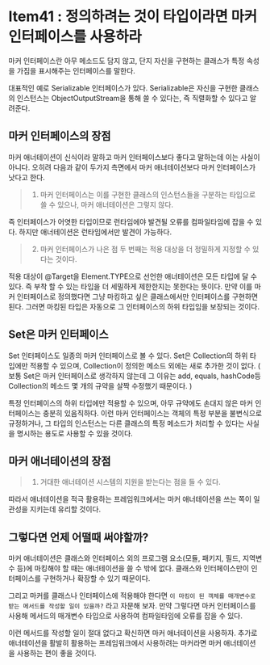 # Item41 : 정의하려는 것이 타입이라면 마커 인터페이스를 사용하라

마커 인터페이스란 아무 메소드도 담지 않고, 단지 자신을 구현하는 클래스가 특정 속성을 가짐을 표시해주는 인터페이스를 말한다.

대표적인 예로 Serializable 인터페이스가 있다. Serializable은 자신을 구현한 클래스의 인스턴스는 ObjectOutputStream을 통해 쓸 수 있다는, 즉 직렬화할 수 있다고 알려준다.



## 마커 인터페이스의 장점

마커 애너테이션이 신식이라 말하고 마커 인터페이스보다 좋다고 말하는데 이는 사실이 아니다. 오히려 다음과 같이 두가지 측면에서 마커 애너테이션보다 마커 인터페이스가 낫다고 한다.

> 1. 마커 인터페이스는 이를 구현한 클래스의 인스턴스들을 구분하는 타입으로 쓸 수 있으나, 마커 애너테이션은 그렇지 않다.

즉 인터페이스가 어엿한 타입이므로 런타임에야 발견될 오류를 컴파일타임에 잡을 수 있다. 하지만 애너테이션은 런타임에서만 발견이 가능하다.

> 2. 마커  인터페이스가 나은 점 두 번째는 적용 대상을 더 정밀하게 지정할 수 있다는 것이다.

적용 대상이 @Target을 Element.TYPE으로 선언한 애너테이션은 모든 타입에 달 수 있다. 즉 부착 할 수 있는 타입을 더 세밀하게 제한한지는 못한다는 뜻이다. 만약 이를 마커 인터페이스로 정의했다면 그냥 마킹하고 싶은 클래스에서만 인터페이스를 구현하면 된다. 그러면 마킹된 타입은 자동으로 그 인터페이스의 하위 타입임을 보장되는 것이다.



## Set은 마커 인터페이스

Set 인터페이스도 일종의 마커 인터페이스로 볼 수 있다. Set은 Collection의 하위 타입에만 적용할 수 있으며, Collection이 정의한 메소드 외에는 새로 추가한 것이 없다. ( 보통 Set은 마커 인터페이스로 생각하지 않는데 그 이유는 add, equals, hashCode등 Collection의 메소드 몇 개의 규약을 살짝 수정했기 때문이다. )

특정 인터페이스의 하위 타입에만 적용할 수 있으며, 아무 규약에도 손대지 않은 마커 인터페이스는 충분히 있음직하다. 이런 마커 인터페이스는 객체의 특정 부분을 불변식으로 규정하거나, 그 타입의 인스턴스는 다른 클래스의 특정 메소드가 처리할 수 있다는 사실을 명시하는 용도로  사용할 수 있을 것이다.



## 마커 애너테이션의 장점

> 1. 거대한 애너테이션 시스템의 지원을 받는다는 점을 들 수 있다.

따라서 애너테이션을 적극 활용하는 프레임워크에서는 마커 애너테이션을 쓰는 쪽이 일관성을 지키는데 유리할 것이다.



## 그렇다면 언제 어떨때 써야할까?

마커 애너테이션은 클래스와 인터페이스 외의 프로그램 요소(모듈, 패키지, 필드, 지역변수 등)에 마킹해야 할 때는 애너테이션을 쓸 수 밖에 없다. 클래스와 인터페이스만이 인터페이스를 구현하거나 확장할 수 있기 때문이다.

그리고 마커를 클래스나 인터페이스에 적용해야 한다면 `이 마킹이 된 객체를 매개변수로 받는 메서드를 작성할 일이 있을까?` 라고 자문해 보자. 만약 그렇다면 마커 인터페이스를 사용해 메서드의 매개변수 타입으로 사용하여 컴파일타임에 오류를 잡을 수 있다.

이런 메서드를 작성할 일이 절대 없다고 확신하면 마커 애너테이션을 사용하자. 추가로 애너테이션을 활발히 활용하는 프레임워크에서 사용하려는 마커라면 마커 애너테이션을 사용하는 편이 좋을 것이다.

